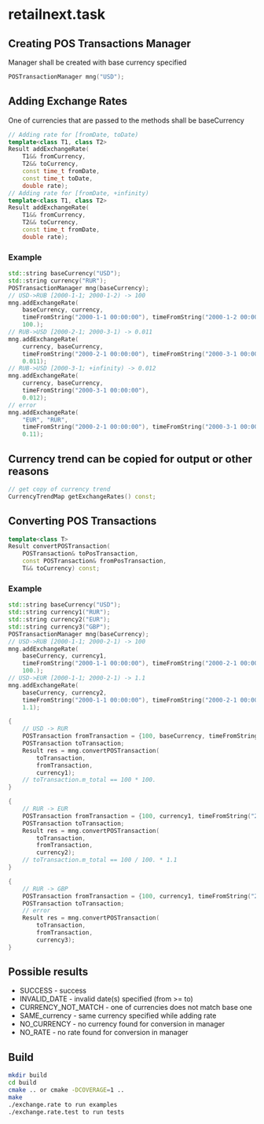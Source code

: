 # retailnext.task

## Creating POS Transactions Manager
Manager shall be created with base currency specified

```c++
POSTransactionManager mng("USD");
```

## Adding Exchange Rates
One of currencies that are passed to the methods shall be baseCurrency

```c++
// Adding rate for [fromDate, toDate)
template<class T1, class T2>
Result addExchangeRate(
    T1&& fromCurrency,
    T2&& toCurrency,
    const time_t fromDate,
    const time_t toDate,
    double rate);
// Adding rate for [fromDate, +infinity)
template<class T1, class T2>
Result addExchangeRate(
    T1&& fromCurrency,
    T2&& toCurrency,
    const time_t fromDate,
    double rate);
```

### Example
```c++
std::string baseCurrency("USD");
std::string currency("RUR");
POSTransactionManager mng(baseCurrency);
// USD->RUB [2000-1-1; 2000-1-2) -> 100
mng.addExchangeRate(
    baseCurrency, currency,
    timeFromString("2000-1-1 00:00:00"), timeFromString("2000-1-2 00:00:00"),
    100.);
// RUB->USD [2000-2-1; 2000-3-1) -> 0.011
mng.addExchangeRate(
    currency, baseCurrency,
    timeFromString("2000-2-1 00:00:00"), timeFromString("2000-3-1 00:00:00"),
    0.011);
// RUB->USD [2000-3-1; +infinity) -> 0.012
mng.addExchangeRate(
    currency, baseCurrency,
    timeFromString("2000-3-1 00:00:00"),
    0.012);
// error
mng.addExchangeRate(
    "EUR", "RUR",
    timeFromString("2000-2-1 00:00:00"), timeFromString("2000-3-1 00:00:00"),
    0.11);
```

## Currency trend can be copied for output or other reasons

```c++
// get copy of currency trend
CurrencyTrendMap getExchangeRates() const;
```

## Converting POS Transactions

```c++
template<class T>
Result convertPOSTransaction(
    POSTransaction& toPosTransaction,
    const POSTransaction& fromPosTransaction,
    T&& toCurrency) const;
```

### Example
```c++
std::string baseCurrency("USD");
std::string currency1("RUR");
std::string currency2("EUR");
std::string currency3("GBP");
POSTransactionManager mng(baseCurrency);
// USD->RUB [2000-1-1; 2000-2-1) -> 100
mng.addExchangeRate(
    baseCurrency, currency1,
    timeFromString("2000-1-1 00:00:00"), timeFromString("2000-2-1 00:00:00"),
    100.);
// USD->EUR [2000-1-1; 2000-2-1) -> 1.1
mng.addExchangeRate(
    baseCurrency, currency2,
    timeFromString("2000-1-1 00:00:00"), timeFromString("2000-2-1 00:00:00"),
    1.1);

{
    // USD -> RUR
    POSTransaction fromTransaction = {100, baseCurrency, timeFromString("2000-1-15 00:00:00")};
    POSTransaction toTransaction;
    Result res = mng.convertPOSTransaction(
        toTransaction,
        fromTransaction,
        currency1);
    // toTransaction.m_total == 100 * 100.
}

{
    // RUR -> EUR
    POSTransaction fromTransaction = {100, currency1, timeFromString("2000-1-15 00:00:00")};
    POSTransaction toTransaction;
    Result res = mng.convertPOSTransaction(
        toTransaction,
        fromTransaction,
        currency2);
    // toTransaction.m_total == 100 / 100. * 1.1
}

{
    // RUR -> GBP
    POSTransaction fromTransaction = {100, currency1, timeFromString("2000-1-15 00:00:00")};
    POSTransaction toTransaction;
    // error
    Result res = mng.convertPOSTransaction(
        toTransaction,
        fromTransaction,
        currency3);
}
```

## Possible results

* SUCCESS - success
* INVALID_DATE - invalid date(s) specified (from >= to)
* CURRENCY_NOT_MATCH - one of currencies does not match base one
* SAME_currency - same currency specified while adding rate
* NO_CURRENCY - no currency found for conversion in manager
* NO_RATE - no rate found for conversion in manager

## Build

```bash
mkdir build
cd build
cmake .. or cmake -DCOVERAGE=1 ..
make
./exchange.rate to run examples
./exchange.rate.test to run tests
```